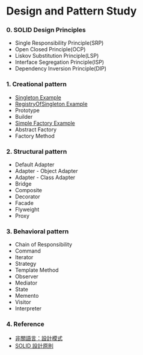 ﻿# Design and Pattern Study

### 0. SOLID Design Principles
- Single Responsibility Principle(SRP)
- Open Closed Principle(OCP)
- Liskov Substitution Principle(LSP)
- Interface Segregation Principle(ISP)
- Dependency Inversion Principle(DIP)

### 1. Creational pattern
- [Singleton Example](https://github.com/changemyminds/Design-and-Pattern/tree/master/Singleton/src/com/company)
- [RegistryOfSingleton Example](https://github.com/changemyminds/Design-and-Pattern/tree/master/RegistryOfSingleton/src)
- Prototype
- Builder
- [Simple Factory Example](https://github.com/changemyminds/Design-and-Pattern/tree/master/SimpleFactory/src)
- Abstract Factory
- Factory Method

### 2. Structural pattern
- Default Adapter
- Adapter - Object Adapter
- Adapter - Class Adapter
- Bridge
- Composite
- Decorator
- Facade
- Flyweight
- Proxy

### 3. Behavioral pattern
- Chain of Responsibility
- Command
- Iterator
- Strategy
- Template Method
- Observer
- Mediator
- State
- Memento
- Visitor
- Interpreter

### 4. Reference
- [非關語言：設計模式](https://openhome.cc/Gossip/DesignPattern/)
- [SOLID 設計原則](http://rockssdlog.blogspot.tw/2012/03/oo-solid.html)


